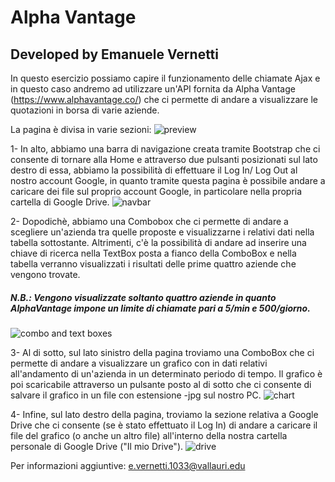 # Alpha Vantage
## Developed by Emanuele Vernetti

In questo esercizio possiamo capire il funzionamento delle chiamate Ajax e in questo caso andremo ad utilizzare un'API fornita da Alpha Vantage (https://www.alphavantage.co/) che ci permette di andare a visualizzare le quotazioni in borsa di varie aziende.

La pagina è divisa in varie sezioni:
![preview](https://user-images.githubusercontent.com/61801458/82310971-5e6c8a00-99c5-11ea-8af0-52254ba4def8.PNG)



1- In alto, abbiamo una barra di navigazione creata tramite Bootstrap che ci consente di tornare alla Home e attraverso due pulsanti posizionati sul lato destro di essa, abbiamo la possibilità di effettuare il Log In/ Log Out al nostro account Google, in quanto tramite questa pagina è possibile andare a caricare dei file sul proprio account Google, in particolare nella propria cartella di Google Drive.
![navbar](https://user-images.githubusercontent.com/61801458/82310149-4f390c80-99c4-11ea-846a-8279903eb568.PNG)


2- Dopodichè, abbiamo una Combobox che ci permette di andare a scegliere un'azienda tra quelle proposte e visualizzarne i relativi dati nella tabella sottostante. Altrimenti, c'è la possibilità di andare ad inserire una chiave di ricerca nella TextBox posta a fianco della ComboBox e nella tabella verranno visualizzati i risultati delle prime quattro aziende che vengono trovate.
##### N.B.: Vengono visualizzate soltanto quattro aziende in quanto AlphaVantage impone un limite di chiamate pari a 5/min e 500/giorno.
![combo and text boxes](https://user-images.githubusercontent.com/61801458/82310385-9aebb600-99c4-11ea-8314-49ad2c1a70ec.PNG)


3- Al di sotto, sul lato sinistro della pagina troviamo una ComboBox che ci permette di andare a visualizzare un grafico con in dati relativi all'andamento di un'azienda in un determinato periodo di tempo. Il grafico è poi scaricabile attraverso un pulsante posto al di sotto che ci consente di salvare il grafico in un file con estensione -jpg sul nostro PC.
![chart](https://user-images.githubusercontent.com/61801458/82310485-bce53880-99c4-11ea-901e-24952332637d.PNG)


4- Infine, sul lato destro della pagina, troviamo la sezione relativa a Google Drive che ci consente (se è stato effettuato il Log In) di andare a caricare il file del grafico (o anche un altro file) all'interno della nostra cartella personale di Google Drive ("Il mio Drive").
![drive](https://user-images.githubusercontent.com/61801458/82310545-d4bcbc80-99c4-11ea-82b3-23937b2eb52e.PNG)

Per informazioni aggiuntive: e.vernetti.1033@vallauri.edu
